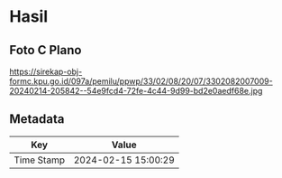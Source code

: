 # Hasil

## Foto C Plano

https://sirekap-obj-formc.kpu.go.id/097a/pemilu/ppwp/33/02/08/20/07/3302082007009-20240214-205842--54e9fcd4-72fe-4c44-9d99-bd2e0aedf68e.jpg


## Metadata

| Key        | Value               |
| ---------- | ------------------- |
| Time Stamp | 2024-02-15 15:00:29 |



